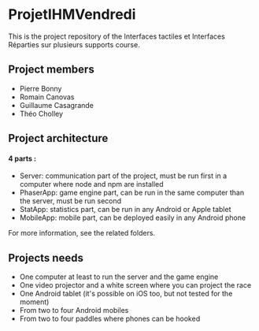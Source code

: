 # ProjetIHMVendredi
This is the project repository of the Interfaces tactiles et Interfaces Réparties sur plusieurs supports course.

## Project members
* Pierre Bonny
* Romain Canovas
* Guillaume Casagrande
* Théo Cholley

## Project architecture

#### 4 parts : 
* Server: communication part of the project, must be run first in a computer where node and npm are installed
* PhaserApp: game engine part, can be run in the same computer than the server, must be run second
* StatApp: statistics part, can be run in any Android or Apple tablet
* MobileApp: mobile part, can be deployed easily in any Android phone

For more information, see the related folders.

## Projects needs
* One computer at least to run the server and the game engine
* One video projector and a white screen where you can project the race
* One Android tablet (it's possible on iOS too, but not tested for the moment)
* From two to four Android mobiles
* From two to four paddles where phones can be hooked
